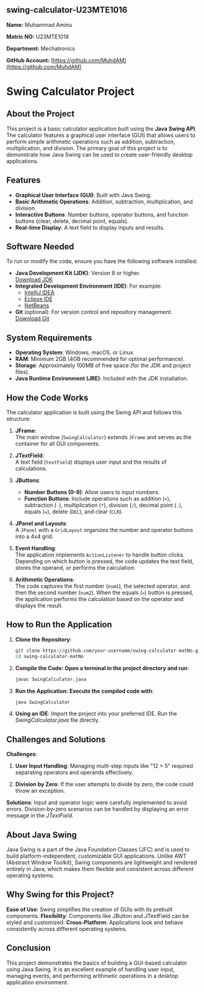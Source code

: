 ## swing-calculator-U23MTE1016

**Name:** Muhammad Aminu

**Matric NO:** U23MTE1016

**Department:** Mechatronics  

**GitHub Account:** [https://github.com/MuhdAM](https://github.com/MuhdAM)




# Swing Calculator Project

## About the Project
This project is a basic calculator application built using the **Java Swing API**. The calculator features a graphical user interface (GUI) that allows users to perform simple arithmetic operations such as addition, subtraction, multiplication, and division. The primary goal of this project is to demonstrate how Java Swing can be used to create user-friendly desktop applications.

## Features
- **Graphical User Interface (GUI)**: Built with Java Swing.
- **Basic Arithmetic Operations**: Addition, subtraction, multiplication, and division.
- **Interactive Buttons**: Number buttons, operator buttons, and function buttons (clear, delete, decimal point, equals).
- **Real-time Display**: A text field to display inputs and results.

## Software Needed
To run or modify the code, ensure you have the following software installed:
- **Java Development Kit (JDK)**: Version 8 or higher.  
  [Download JDK](https://www.oracle.com/java/technologies/javase-jdk11-downloads.html)
- **Integrated Development Environment (IDE)**: For example:
  - [IntelliJ IDEA](https://www.jetbrains.com/idea/)
  - [Eclipse IDE](https://www.eclipse.org/ide/)
  - [NetBeans](https://netbeans.apache.org/)
- **Git** (optional): For version control and repository management.  
  [Download Git](https://git-scm.com/)

## System Requirements
- **Operating System**: Windows, macOS, or Linux.
- **RAM**: Minimum 2GB (4GB recommended for optimal performance).
- **Storage**: Approximately 100MB of free space (for the JDK and project files).
- **Java Runtime Environment (JRE)**: Included with the JDK installation.

## How the Code Works
The calculator application is built using the Swing API and follows this structure:

1. **JFrame**:  
   The main window (`SwingCalculator`) extends `JFrame` and serves as the container for all GUI components.

2. **JTextField**:  
   A text field (`textField`) displays user input and the results of calculations.

3. **JButtons**:  
   - **Number Buttons (0-9)**: Allow users to input numbers.
   - **Function Buttons**: Include operations such as addition (`+`), subtraction (`-`), multiplication (`*`), division (`/`), decimal point (`.`), equals (`=`), delete (`DEL`), and clear (`CLR`).

4. **JPanel and Layouts**:  
   A `JPanel` with a `GridLayout` organizes the number and operator buttons into a 4x4 grid.

5. **Event Handling**:  
   The application implements `ActionListener` to handle button clicks. Depending on which button is pressed, the code updates the text field, stores the operand, or performs the calculation.

6. **Arithmetic Operations**:  
   The code captures the first number (`num1`), the selected operator, and then the second number (`num2`). When the equals (`=`) button is pressed, the application performs the calculation based on the operator and displays the result.

## How to Run the Application
1. **Clone the Repository**:
   ```bash
   git clone https://github.com/your-username/swing-calculator-matNo.git
   cd swing-calculator-matNo
2. **Compile the Code: Open a terminal in the project directory and run**:
    ```bash
    javac SwingCalculator.java
3. **Run the Application: Execute the compiled code with**:
      ```bash
      java SwingCalculator
4. **Using an IDE**:
    Import the project into your preferred IDE.
    Run the *SwingCalculator.java* file directly.

## Challenges and Solutions
 **Challenges**:
 
1. **User Input Handling**:
  Managing multi-step inputs like "12 + 5" required separating operators and operands effectively.

2. **Division by Zero**:
  If the user attempts to divide by zero, the code could throw an exception.

**Solutions**:
  Input and operator logic were carefully implemented to avoid errors.
  Division-by-zero scenarios can be handled by displaying an error message in the *JTextField*.

## About Java Swing
Java Swing is a part of the Java Foundation Classes (JFC) and is used to build platform-independent, customizable GUI applications. Unlike AWT (Abstract Window Toolkit), Swing components are lightweight and rendered entirely in Java, which makes them flexible and consistent across different operating systems.

## Why Swing for this Project?
**Ease of Use**: Swing simplifies the creation of GUIs with its prebuilt components.
**Flexibility**: Components like JButton and JTextField can be styled and customized.
**Cross-Platform**: Applications look and behave consistently across different operating systems.

## Conclusion
This project demonstrates the basics of building a GUI-based calculator using Java Swing. It is an excellent example of handling user input, managing events, and performing arithmetic operations in a desktop application environment.
